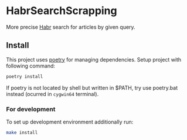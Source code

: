 # HabrSearchScrapping
More precise [Habr](https://habr.com/) search for articles by given query.

## Install
This project uses [poetry](https://python-poetry.org/docs/) for managing dependencies. Setup project with following command:
```sh
poetry install
```
If poetry is not located by shell but written in $PATH, try use poetry.bat instead (ocurred in `cygwin64` terminal).

### For development
To set up development environment additionally run:
```sh
make install
```
